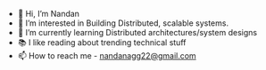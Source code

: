- 👋 Hi, I’m Nandan
- 👀 I’m interested in Building Distributed, scalable systems. 
- 🌱 I’m currently learning Distributed architectures/system designs
- 📚 I like reading about trending technical stuff
- 📫 How to reach me - nandanagg22@gmail.com
